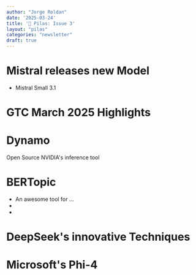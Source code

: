 ```yaml
---
author: "Jorge Roldan"
date: '2025-03-24'
title: '🔋 Pilas: Issue 3'
layout: "pilas"
categories: "newsletter"
draft: true
---
```


# Mistral releases new Model
- Mistral Small 3.1


# GTC March 2025 Highlights



# Dynamo
Open Source NVIDIA's inference tool 


# BERTopic
- An awesome tool for ... 
- 
- 



# DeepSeek's innovative Techniques


# Microsoft's Phi-4
 